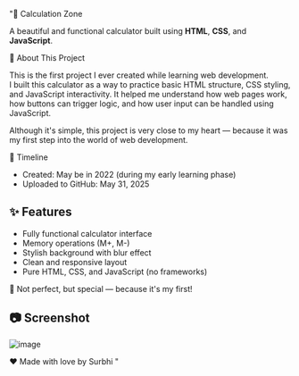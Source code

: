 "🧮 Calculation Zone

A beautiful and functional calculator built using **HTML**, **CSS**, and **JavaScript**.

📌 About This Project

This is the first project I ever created while learning web development.  
I built this calculator as a way to practice basic HTML structure, CSS styling, and JavaScript interactivity. It helped me understand how web pages work, how buttons can trigger logic, and how user input can be handled using JavaScript.

Although it's simple, this project is very close to my heart — because it was my first step into the world of web development.

📅 Timeline
- Created:  May be in 2022 (during my early learning phase)  
- Uploaded to GitHub:  May 31, 2025

## ✨ Features
- Fully functional calculator interface
- Memory operations (M+, M-)
- Stylish background with blur effect
- Clean and responsive layout
- Pure HTML, CSS, and JavaScript (no frameworks)


💬 Not perfect, but special — because it's my first!

## 📷 Screenshot
![image](https://github.com/user-attachments/assets/08b92757-b709-4d74-a3f2-200bcb9c49f6)


❤️ Made with love by Surbhi
" 
